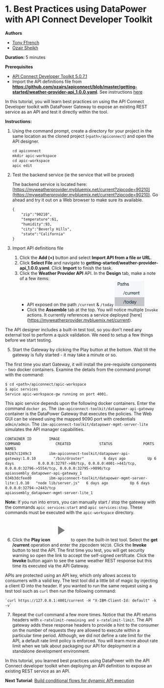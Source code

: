 # 1. Best Practices using DataPower with API Connect Developer Toolkit

**Authors** 
* [Tony Ffrench](https://github.com/tonyffrench)
* [Ozair Sheikh](https://github.com/ozairs)

**Duration:** 5 minutes

**Prerequisites**
* [API Connect Developer Toolkit 5.0.7.1](https://www.ibm.com/support/knowledgecenter/SSMNED_5.0.0/com.ibm.apic.toolkit.doc/tapim_cli_install.html)
* Import the API definitions file from **https://github.com/ozairs/apiconnect/blob/master/getting-started/weather-provider-api_1.0.0.yaml**. See instructions [here](https://www.ibm.com/support/knowledgecenter/SSMNED_5.0.0/com.ibm.apic.apionprem.doc/create_api_swagger.html)

In this tutorial, you will learn best practices on using the API Connect Developer toolkit with DataPower Gateway to expose an existing REST service as an API and test it directly within the tool.

**Instructions:** 

1. Using the command prompt, create a directory for your project in the same location as the cloned project (`<path>/apiconnect`) and open the API designer.
	```
	cd apiconnect
	mkdir apic-workspace
	cd apic-workspace
	apic edit
	```
2. Test the backend service (ie the service that will be proxied)
	
	The backend service is located here: [https://myweatherprovider.mybluemix.net/current?zipcode=90210](https://myweatherprovider.mybluemix.net/current?zipcode=90210). Go ahead and try it out on a Web browser to make sure its available. 
	```
	{
		"zip":"90210",
		"temperature":61,
		"humidity":93,
		"city":"Beverly Hills",
		"state":"California"
	}
	```
3. Import API definitions file
	1. Click the **Add (+)** button and select **Import API from a file or URL**.
    2. Click **Select File** and navigate to **getting-started/weather-provider-api_1.0.0.yaml**. Click **Import** to finish the task.
    3. Click the **Weather Provider API** API. In the **Design** tab, make a note of a few items:
    	* API exposed on the path `/current` & `/today`
		![alt](images/paths.png)
		* Click the **Assemble** tab at the top. You will notice multiple `Invoke` actions. It currently references a service deployed [here] (https://myweatherprovider.mybluemix.net/current).
		
The API designer includes a built-in test tool, so you don't need any external tool to perform a quick validation. We need to setup a few things before we start testing.

5. Start the Gateway by clicking the Play button at the bottom. Wait till the gateway is fully started - it may take a minute or so. 

  The first time you start Gateway, it will install the pre-requisite components - two docker containers. Examine the details from the command prompt with the command:
  ```
  $ cd <path>/apiconnect/apic-workspace
  $ apic services
  Service apic-workspace-gw running on port 4001.
  ```
  This apic service depends upon the following docker containers. Enter the command `docker ps`. The `ibm-apiconnect-toolkit/datapower-api-gateway` container is the DataPower Gateway that executes the policies. The Web GUI can be viewed using the mapped 9090 port with credentials `admin/admin`. The `ibm-apiconnect-toolkit/datapower-mgmt-server-lite` simulates the API manager capabilities.
  ```
  CONTAINER ID        IMAGE                                                      COMMAND                CREATED             STATUS              PORTS                                                                                            NAMES
84287c1249c3        ibm-apiconnect-toolkit/datapower-api-gateway:1.0.10        "/bin/drouter"         6 days ago          Up 6 days           0.0.0.0:32797->80/tcp, 0.0.0.0:4001->443/tcp, 0.0.0.0:32796->5554/tcp, 0.0.0.0:32795->9090/tcp   apiassembly_datapower-api-gateway_1
634b3dcfeed0        ibm-apiconnect-toolkit/datapower-mgmt-server-lite:1.0.10   "node lib/server.js"   6 days ago          Up 6 days           0.0.0.0:32794->2443/tcp                                                                          apiassembly_datapower-mgmt-server-lite_1
  ```
  **Note:** If you run into errors, you can manually start / stop the gateway with the commands `apic services:start` and `apic services:stop`. These commands must be executed with the `apic-workspace` directory.

6. Click the **Play icon** ![alt](images/play.png) to open the built-in test tool. Select the **get /current** operation and enter the zipcodem `90210`. Click the **Invoke** button to test the API. The first time you test, you will get security warning so open the link to accept the self-signed certifcate. Click the **Invoke** button again to see the same weather REST response but this time its executed via the API Gateway.

APIs are protected using an API key, which only allows access to consumers with a valid key.
The test tool did a little bit of magic by injecting a client ID into the header. If you wanted to run the same request using a test tool such as `curl` then run the following command:

	`curl https://127.0.0.1:4001/current -H "X-IBM-Client-Id: default" -k -v`

7. Repeat the curl command a few more times. Notice that the API returns headers with `x-ratelimit-remaining and x-ratelimit-limit`. The API gateway adds these response headers to provide a hint to the consumer on the number of requests they are allowed to execute within a particular time period. Although, we did not define a rate limit for the API, a default rate limit policy is enforced. You will learn more about rate limit when we talk about packaging our API for deployment in a standalone development environment.

In this tutorial, you learned best practices using DataPower with the API Connect developer toolkit when deploying an API definition to expose an existing REST service as an API.

**Next Tutorial**: [Build conditional flows for dynamic API execution](../master/conditional/README.md)